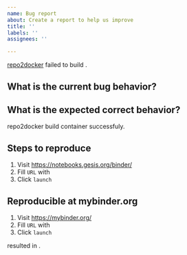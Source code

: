 ```yaml
---
name: Bug report
about: Create a report to help us improve
title: ''
labels: ''
assignees: ''

---
```


[repo2docker](https://github.com/jupyterhub/repo2docker) failed to build <failed-repository-url>.

## What is the current bug behavior?

<!-- Paste the build logs -->

## What is the expected correct behavior?

repo2docker build container successfuly.

## Steps to reproduce

1. Visit https://notebooks.gesis.org/binder/
2. Fill `URL` with <failed-repository-url>
3. Click `launch`

## Reproducible at mybinder.org

1. Visit https://mybinder.org/
2. Fill `URL` with <failed-repository-url>
3. Click `launch`

resulted in <!-- same issue / different issue / no issue -->.

